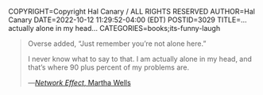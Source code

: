 COPYRIGHT=Copyright Hal Canary / ALL RIGHTS RESERVED
AUTHOR=Hal Canary
DATE=2022-10-12 11:29:52-04:00 (EDT)
POSTID=3029
TITLE=…actually alone in my head…
CATEGORIES=books;its-funny-laugh

>   Overse added, “Just remember you’re not alone here.”
>
>   I never know what to say to that. I am actually alone in my head, and that’s where 90 plus percent of my problems are.
>
>   —[_Network Effect_, Martha Wells](https://halcanary.org/isbn/?1250229855/Network+Effect+%28novel%29)
